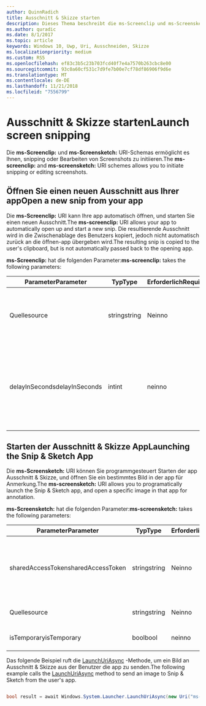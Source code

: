 ```yaml
---
author: QuinnRadich
title: Ausschnitt & Skizze starten
description: Dieses Thema beschreibt die ms-Screenclip und ms-Screensketch URI-Schemas. Ihre app kann diese URI-Schemas zum Starten der app Ausschnitt & Skizze oder öffnen einen neuen Ausschnitt verwenden.
ms.author: quradic
ms.date: 8/1/2017
ms.topic: article
keywords: Windows 10, Uwp, Uri, Ausschneiden, Skizze
ms.localizationpriority: medium
ms.custom: RS5
ms.openlocfilehash: ef83c3b5c23b703fcd40f7e4a7570b263cbc8e00
ms.sourcegitcommit: 93c0a60cf531c7d9fe7b00e7cf78df86906f9d6e
ms.translationtype: MT
ms.contentlocale: de-DE
ms.lasthandoff: 11/21/2018
ms.locfileid: "7556799"
---
```

# <a name="launch-screen-snipping"></a><span data-ttu-id="05695-105">Ausschnitt & Skizze starten</span><span class="sxs-lookup"><span data-stu-id="05695-105">Launch screen snipping</span></span>

<span data-ttu-id="05695-106">Die **ms-Screenclip:** und **ms-Screensketch:** URI-Schemas ermöglicht es Ihnen, snipping oder Bearbeiten von Screenshots zu initiieren.</span><span class="sxs-lookup"><span data-stu-id="05695-106">The **ms-screenclip:** and **ms-screensketch:** URI schemes allows you to initiate snipping or editing screenshots.</span></span>

## <a name="open-a-new-snip-from-your-app"></a><span data-ttu-id="05695-107">Öffnen Sie einen neuen Ausschnitt aus Ihrer app</span><span class="sxs-lookup"><span data-stu-id="05695-107">Open a new snip from your app</span></span>

<span data-ttu-id="05695-108">Die **ms-Screenclip:** URI kann Ihre app automatisch öffnen, und starten Sie einen neuen Ausschnitt.</span><span class="sxs-lookup"><span data-stu-id="05695-108">The **ms-screenclip:** URI allows your app to automatically open up and start a new snip.</span></span> <span data-ttu-id="05695-109">Die resultierende Ausschnitt wird in die Zwischenablage des Benutzers kopiert, jedoch nicht automatisch zurück an die öffnen-app übergeben wird.</span><span class="sxs-lookup"><span data-stu-id="05695-109">The resulting snip is copied to the user's clipboard, but is not automatically passed back to the opening app.</span></span>

<span data-ttu-id="05695-110">**ms-Screenclip:** hat die folgenden Parameter:</span><span class="sxs-lookup"><span data-stu-id="05695-110">**ms-screenclip:** takes the following parameters:</span></span>

| <span data-ttu-id="05695-111">Parameter</span><span class="sxs-lookup"><span data-stu-id="05695-111">Parameter</span></span> | <span data-ttu-id="05695-112">Typ</span><span class="sxs-lookup"><span data-stu-id="05695-112">Type</span></span> | <span data-ttu-id="05695-113">Erforderlich</span><span class="sxs-lookup"><span data-stu-id="05695-113">Required</span></span> | <span data-ttu-id="05695-114">Beschreibung</span><span class="sxs-lookup"><span data-stu-id="05695-114">Description</span></span> |
| --- | --- | --- | --- |
| <span data-ttu-id="05695-115">Quelle</span><span class="sxs-lookup"><span data-stu-id="05695-115">source</span></span> | <span data-ttu-id="05695-116">string</span><span class="sxs-lookup"><span data-stu-id="05695-116">string</span></span> | <span data-ttu-id="05695-117">Nein</span><span class="sxs-lookup"><span data-stu-id="05695-117">no</span></span> | <span data-ttu-id="05695-118">Eine formfreie Zeichenfolge an, dass die Quelle, die den URI gestartet.</span><span class="sxs-lookup"><span data-stu-id="05695-118">A freeform string to indicate the source that launched the URI.</span></span> |
| <span data-ttu-id="05695-119">delayInSeconds</span><span class="sxs-lookup"><span data-stu-id="05695-119">delayInSeconds</span></span> | <span data-ttu-id="05695-120">int</span><span class="sxs-lookup"><span data-stu-id="05695-120">int</span></span> | <span data-ttu-id="05695-121">nein</span><span class="sxs-lookup"><span data-stu-id="05695-121">no</span></span> | <span data-ttu-id="05695-122">Eine ganze Zahl von 1 bis zu 30.</span><span class="sxs-lookup"><span data-stu-id="05695-122">An integer value, from 1 to 30.</span></span> <span data-ttu-id="05695-123">Gibt die Verzögerung in vollständige Sekunden zwischen dem URI-Aufruf und wann snipping beginnt.</span><span class="sxs-lookup"><span data-stu-id="05695-123">Specifies the delay, in full seconds, between the URI call and when snipping begins.</span></span> |

## <a name="launching-the-snip--sketch-app"></a><span data-ttu-id="05695-124">Starten der Ausschnitt & Skizze App</span><span class="sxs-lookup"><span data-stu-id="05695-124">Launching the Snip & Sketch App</span></span>

<span data-ttu-id="05695-125">Die **ms-Screensketch:** URI können Sie programmgesteuert Starten der app Ausschnitt & Skizze, und öffnen Sie ein bestimmtes Bild in der app für Anmerkung.</span><span class="sxs-lookup"><span data-stu-id="05695-125">The **ms-screensketch:** URI allows you to programatically launch the Snip & Sketch app, and open a specific image in that app for annotation.</span></span>

<span data-ttu-id="05695-126">**ms-Screensketch:** hat die folgenden Parameter:</span><span class="sxs-lookup"><span data-stu-id="05695-126">**ms-screensketch:** takes the following parameters:</span></span>

| <span data-ttu-id="05695-127">Parameter</span><span class="sxs-lookup"><span data-stu-id="05695-127">Parameter</span></span> | <span data-ttu-id="05695-128">Typ</span><span class="sxs-lookup"><span data-stu-id="05695-128">Type</span></span> | <span data-ttu-id="05695-129">Erforderlich</span><span class="sxs-lookup"><span data-stu-id="05695-129">Required</span></span> | <span data-ttu-id="05695-130">Beschreibung</span><span class="sxs-lookup"><span data-stu-id="05695-130">Description</span></span> |
| --- | --- | --- | --- |
| <span data-ttu-id="05695-131">sharedAccessToken</span><span class="sxs-lookup"><span data-stu-id="05695-131">sharedAccessToken</span></span> | <span data-ttu-id="05695-132">string</span><span class="sxs-lookup"><span data-stu-id="05695-132">string</span></span> | <span data-ttu-id="05695-133">Nein</span><span class="sxs-lookup"><span data-stu-id="05695-133">no</span></span> | <span data-ttu-id="05695-134">Ein Token, identifizieren die Datei in der app Ausschnitt & Skizze geöffnet.</span><span class="sxs-lookup"><span data-stu-id="05695-134">A token identifying the file to open in the Snip & Sketch app.</span></span> <span data-ttu-id="05695-135">Von [SharedStorageAccessManager.AddFile](https://docs.microsoft.com/uwp/api/windows.applicationmodel.datatransfer.sharedstorageaccessmanager.addfile)abgerufen.</span><span class="sxs-lookup"><span data-stu-id="05695-135">Retrieved from [SharedStorageAccessManager.AddFile](https://docs.microsoft.com/uwp/api/windows.applicationmodel.datatransfer.sharedstorageaccessmanager.addfile).</span></span> <span data-ttu-id="05695-136">Wenn dieser Parameter ausgelassen wird, wird die app ohne Öffnen der Datei gestartet werden.</span><span class="sxs-lookup"><span data-stu-id="05695-136">If this parameter is omitted, the app will be launched without a file open.</span></span> |
| <span data-ttu-id="05695-137">Quelle</span><span class="sxs-lookup"><span data-stu-id="05695-137">source</span></span> | <span data-ttu-id="05695-138">string</span><span class="sxs-lookup"><span data-stu-id="05695-138">string</span></span> | <span data-ttu-id="05695-139">Nein</span><span class="sxs-lookup"><span data-stu-id="05695-139">no</span></span> | <span data-ttu-id="05695-140">Eine formfreie Zeichenfolge an, dass die Quelle, die den URI gestartet.</span><span class="sxs-lookup"><span data-stu-id="05695-140">A freeform string to indicate the source that launched the URI.</span></span> |
| <span data-ttu-id="05695-141">isTemporary</span><span class="sxs-lookup"><span data-stu-id="05695-141">isTemporary</span></span> | <span data-ttu-id="05695-142">bool</span><span class="sxs-lookup"><span data-stu-id="05695-142">bool</span></span> | <span data-ttu-id="05695-143">nein</span><span class="sxs-lookup"><span data-stu-id="05695-143">no</span></span> | <span data-ttu-id="05695-144">Wenn auf True festgelegt, Bildschirmskizzen versucht, die Datei zu löschen, nachdem sie geöffnet.</span><span class="sxs-lookup"><span data-stu-id="05695-144">If set to True, Screen Sketch will try to delete the file after opening it.</span></span> |

<span data-ttu-id="05695-145">Das folgende Beispiel ruft die [LaunchUriAsync](https://docs.microsoft.com/uwp/api/Windows.System.Launcher#Windows_System_Launcher_LaunchUriAsync_Windows_Foundation_Uri_) -Methode, um ein Bild an Ausschnitt & Skizze aus der Benutzer die app zu senden.</span><span class="sxs-lookup"><span data-stu-id="05695-145">The following example calls the [LaunchUriAsync](https://docs.microsoft.com/uwp/api/Windows.System.Launcher#Windows_System_Launcher_LaunchUriAsync_Windows_Foundation_Uri_) method to send an image to Snip & Sketch from the user's app.</span></span>

```csharp

bool result = await Windows.System.Launcher.LaunchUriAsync(new Uri("ms-screensketch:edit?source=MyApp&isTemporary=false&sharedAccessToken=2C37ADDA-B054-40B5-8B38-11CED1E1A2D"));

```
